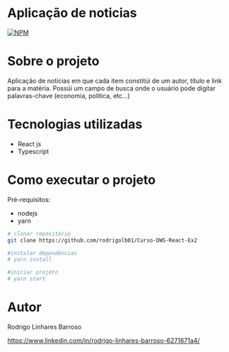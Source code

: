 # Aplicação de noticias 
[![NPM](https://img.shields.io/npm/l/react)](https://github.com/rodrigolb01/Curso-DWS-React-Ex2/blob/main/LICENSE) 

# Sobre o projeto

Aplicação de notícias em que cada item constitúi de um autor, título e link para a matéria. Possúi um campo de busca onde o usuário pode digitar palavras-chave (economia, política, etc...) 

# Tecnologias utilizadas
- React js
- Typescript

# Como executar o projeto

Pré-requisitos: 
- nodejs
- yarn

```bash
# clonar repositório
git clone https://github.com/rodrigolb01/Curso-DWS-React-Ex2

#instalar dependências
# yarn install

#iniciar projeto
# yarn start
```

# Autor

Rodrigo Linhares Barroso

https://www.linkedin.com/in/rodrigo-linhares-barroso-6271671a4/
